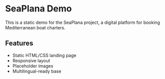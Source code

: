 
# SeaPlana Demo

This is a static demo for the SeaPlana project, a digital platform for booking Mediterranean boat charters.

## Features

- Static HTML/CSS landing page
- Responsive layout
- Placeholder images
- Multilingual-ready base
